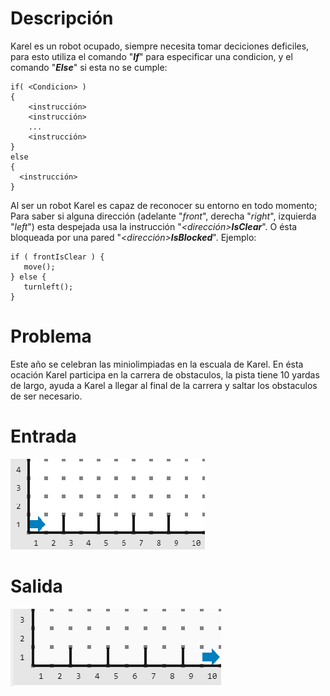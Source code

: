 # Descripción

Karel es un robot ocupado, siempre necesita tomar deciciones deficiles, para esto utiliza el comando "***If***" para especificar una condicion, y el comando "***Else***" si esta no se cumple:
    
    if( <Condicion> )
    {
        <instrucción>
        <instrucción>
        ...
        <instrucción>
    }
    else
    {
      <instrucción>
    }
        
Al ser un robot Karel es capaz de reconocer su entorno en todo momento; Para saber si alguna dirección (adelante "*front*", derecha "*right*", izquierda "*left*") esta despejada usa la instrucción
"*<dirección>*___IsClear___". O ésta bloqueada por una pared "*<dirección>*___IsBlocked___". Ejemplo:

    if ( frontIsClear ) {
       move();
    } else {
       turnleft();   
    }
    
# Problema

Este año se celebran las miniolimpiadas en la escuala de Karel. En ésta ocación Karel participa en la carrera de obstaculos, la pista tiene 10 yardas de largo, ayuda a Karel a llegar al final de la carrera y saltar los obstaculos de ser necesario.

# Entrada

![Entrada](entrada.png)

# Salida

![Salida](salida.png)
